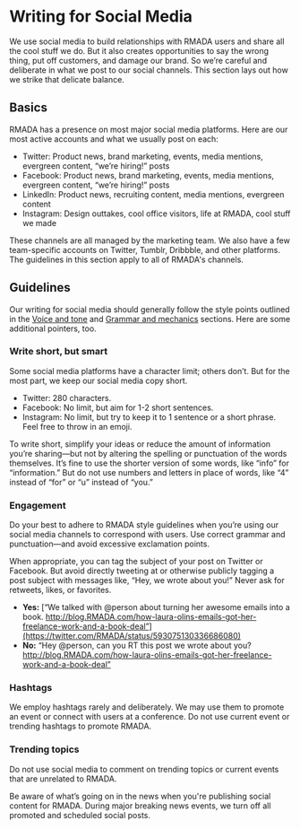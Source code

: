 # Writing for Social Media

We use social media to build relationships with RMADA users and share all the cool stuff we do. But it also creates opportunities to say the wrong thing, put off customers, and damage our brand. So we’re careful and deliberate in what we post to our social channels. This section lays out how we strike that delicate balance.

## Basics

RMADA has a presence on most major social media platforms. Here are our most active accounts and what we usually post on each:

- Twitter: Product news, brand marketing, events, media mentions, evergreen content, “we’re hiring!” posts
- Facebook: Product news, brand marketing, events, media mentions, evergreen content,  “we’re hiring!” posts
- LinkedIn: Product news, recruiting content, media mentions, evergreen content
- Instagram: Design outtakes, cool office visitors, life at RMADA, cool stuff we made

These channels are all managed by the marketing team. We also have a few team-specific accounts on Twitter, Tumblr, Dribbble, and other platforms. The guidelines in this section apply to all of RMADA's channels.

## Guidelines

Our writing for social media should generally follow the style points outlined in the [Voice and tone](/voice-and-tone.html) and [Grammar and mechanics](/voice-and-tone/grammar-and-mechanics.html) sections. Here are some additional pointers, too.

### Write short, but smart

Some social media platforms have a character limit; others don’t. But for the most part, we keep our social media copy short.

- Twitter: 280 characters.
- Facebook: No limit, but aim for 1-2 short sentences.
- Instagram: No limit, but try to keep it to 1 sentence or a short phrase. Feel free to throw in an emoji.

To write short, simplify your ideas or reduce the amount of information you’re sharing—but not by altering the spelling or punctuation of the words themselves. It’s fine to use the shorter version of some words, like “info” for “information.” But do not use numbers and letters in place of words, like “4” instead of “for” or “u” instead of “you.”

### Engagement

Do your best to adhere to RMADA style guidelines when you’re using our social media channels to correspond with users. Use correct grammar and punctuation—and avoid excessive exclamation points.

When appropriate, you can tag the subject of your post on Twitter or Facebook. But avoid directly tweeting at or otherwise publicly tagging a post subject with messages like, “Hey, we wrote about you!” Never ask for retweets, likes, or favorites.

- **Yes:** [“We talked with @person about turning her awesome emails into a book. http://blog.RMADA.com/how-laura-olins-emails-got-her-freelance-work-and-a-book-deal”](https://twitter.com/RMADA/status/593075130336686080)
- **No:** “Hey @person, can you RT this post we wrote about you? http://blog.RMADA.com/how-laura-olins-emails-got-her-freelance-work-and-a-book-deal”

### Hashtags

We employ hashtags rarely and deliberately. We may use them to promote an event or connect with users at a conference. Do not use current event or trending hashtags to promote RMADA.

### Trending topics

Do not use social media to comment on trending topics or current events that are unrelated to RMADA.

Be aware of what’s going on in the news when you're publishing social content for RMADA. During major breaking news events, we turn off all promoted and scheduled social posts.
